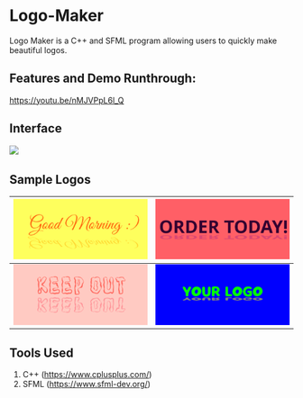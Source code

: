 # Logo-Maker
Logo Maker is a C++ and SFML program allowing users to quickly make beautiful logos. 
## Features and Demo Runthrough: 
https://youtu.be/nMJVPpL6l_Q

## Interface

<img src="Files/seaside-sample.gif" height="400"/>

## Sample Logos

| <img src="Files/Logo6721-1881.png"/> | <img src="Files/Logo6721-18237.png"/> |
|---|---|
| <img src="Files/Logo6721-175550.png"/> | <img src="Files/Logo6921-215313.jpg"/> |

## Tools Used
1. C++ (https://www.cplusplus.com/)
2. SFML (https://www.sfml-dev.org/)
